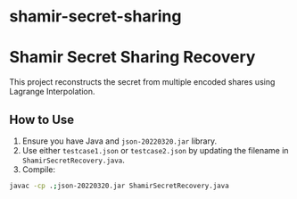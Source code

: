 # shamir-secret-sharing
# Shamir Secret Sharing Recovery

This project reconstructs the secret from multiple encoded shares using Lagrange Interpolation.

## How to Use

1. Ensure you have Java and `json-20220320.jar` library.
2. Use either `testcase1.json` or `testcase2.json` by updating the filename in `ShamirSecretRecovery.java`.
3. Compile:

```bash
javac -cp .;json-20220320.jar ShamirSecretRecovery.java

